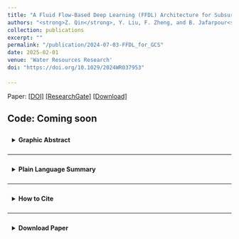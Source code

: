 ```yaml
---
title: "A Fluid Flow‐Based Deep Learning (FFDL) Architecture for Subsurface Flow Systems with Application to Geologic CO<sub>2</sub> Storage"
authors: "<strong>Z. Qin</strong>, Y. Liu, F. Zheng, and B. Jafarpour<sup>†</sup>"
collection: publications
excerpt: ""
permalink: "/publication/2024-07-03-FFDL_for_GCS"
date: 2025-02-01
venue: 'Water Resources Research'
doi: "https://doi.org/10.1029/2024WR037953"

---
```

Paper: 
[[DOI]](https://doi.org/10.1029/2024WR037953)
[[ResearchGate]](https://www.researchgate.net/publication/388426306_A_Fluid_Flow-Based_Deep_Learning_FFDL_Architecture_for_Subsurface_Flow_Systems_With_Application_to_Geologic_CO2_Storage)
[[Download]](https://zhenqin-usc.github.io/files/QinEtAl-WRR_2025-FFDL_for_GCS.pdf)

Code: Coming soon
---
<details>
  <summary style="padding: 10px; cursor: pointer;">
    <b>Graphic Abstract</b>
  </summary>
  <div style='text-align: center;'>
    <img src='/files/WRR2025_FFDL/Figure1.jpg' alt='FFDL Model 1' width='600' height='auto' style='margin: 10px;'>
  </div>
</details>

---

<details>
  <summary style="padding: 10px; cursor: pointer;">
    <b>Plain Language Summary</b>
  </summary>
  <div style="text-align: justify; margin-top: 10px;">
    This paper introduces a new deep learning model called Fluid Flow-based Deep Learning (FFDL) for predicting how injected CO<sub>2</sub> moves and affects pressure within geological storage formations in carbon capture and storage (CCS) projects. Traditional numerical simulations can accurately model these processes but are computationally intensive, making real-time analysis and decision-making difficult. Existing deep learning models offer faster predictions but may lack interpretability and physical consistency. FFDL addresses these limitations by incorporating physical causality into its architecture through a physics-based encoder and a residual-based processor. This design aims to improve the model's accuracy and ensure that its predictions are more aligned with expected fluid flow behavior. Testing on a field-scale saline aquifer shows that FFDL outperforms standard deep learning models, indicating that it could be a reliable and efficient tool for decision support, optimization, and inverse modeling in CCS operations.
  </div>
</details>

--- 

<details>
  <summary style="padding: 10px; cursor: pointer;">
    <b>How to Cite</b>
  </summary>
  <div style="margin-top: 10px;">
    <pre style="font-size: 12px; background-color: #f5f5f5; padding: 10px; border-radius: 5px; overflow-x: auto;">
@article{qin_fluid_2025,
  title = {A {Fluid} {Flow}-{Based} {Deep} {Learning} ({FFDL}) {Architecture} for {Subsurface} {Flow} {Systems} {With} {Application} to {Geologic} {CO}$_2$ {Storage}},
  volume = {61},
  issn = {0043-1397, 1944-7973},
  doi = {10.1029/2024WR037953},
  number = {1},
  journal = {Water Resources Research},
  author = {Qin, Zhen and Liu, Yingxiang and Zheng, Fangning and Jafarpour, Behnam},
  month = jan,
  year = {2025},
  pages = {e2024WR037953},
}
    </pre>
  </div>
</details>

--- 

<details>
  <summary style="padding: 10px; cursor: pointer;">
  <!-- <summary style="background-color: #f0f0f0; border: 1px solid #ccc; padding: 10px; cursor: pointer;"> -->
    <b>Download Paper</b>
  </summary>
  <div style="margin-top: 10px;">
    📄 <a href="http://zhenqin-usc.github.io/files/QinEtAl-WRR_2025-FFDL_for_GCS.pdf" target="_blank">Download paper here</a>
    <iframe src="/files/QinEtAl-WRR_2025-FFDL_for_GCS.pdf" width="100%" height="1000px" style="border: none;"></iframe>
  </div>
</details>
